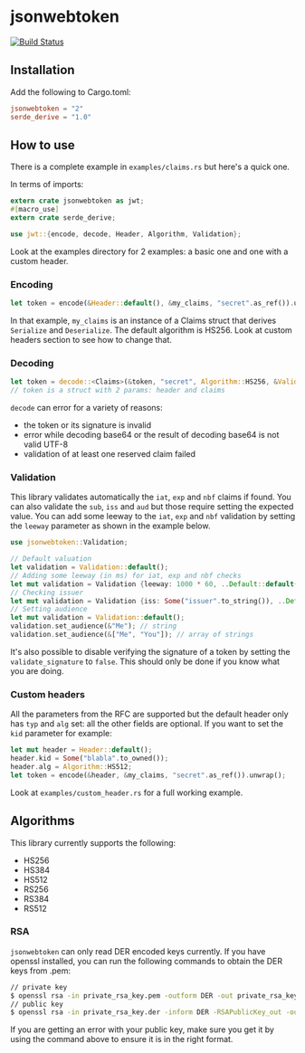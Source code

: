 # jsonwebtoken

[![Build Status](https://travis-ci.org/Keats/rust-jwt.svg)](https://travis-ci.org/Keats/rust-jwt)

## Installation
Add the following to Cargo.toml:

```toml
jsonwebtoken = "2"
serde_derive = "1.0"
```

## How to use
There is a complete example in `examples/claims.rs` but here's a quick one.

In terms of imports:
```rust
extern crate jsonwebtoken as jwt;
#[macro_use]
extern crate serde_derive;

use jwt::{encode, decode, Header, Algorithm, Validation};
```

Look at the examples directory for 2 examples: a basic one and one with a custom
header.

### Encoding
```rust
let token = encode(&Header::default(), &my_claims, "secret".as_ref()).unwrap();
```
In that example, `my_claims` is an instance of a Claims struct that derives `Serialize` and `Deserialize`.
The default algorithm is HS256.
Look at custom headers section to see how to change that.

### Decoding
```rust
let token = decode::<Claims>(&token, "secret", Algorithm::HS256, &Validation::default()).unwrap();
// token is a struct with 2 params: header and claims
```
`decode` can error for a variety of reasons:

- the token or its signature is invalid
- error while decoding base64 or the result of decoding base64 is not valid UTF-8
- validation of at least one reserved claim failed

### Validation
This library validates automatically the `iat`, `exp` and `nbf` claims if found. You can also validate the `sub`, `iss` and `aud` but
those require setting the expected value.
You can add some leeway to the `iat`, `exp` and `nbf` validation by setting the `leeway` parameter as shown in the example below.

```rust
use jsonwebtoken::Validation;

// Default valuation
let validation = Validation::default();
// Adding some leeway (in ms) for iat, exp and nbf checks
let mut validation = Validation {leeway: 1000 * 60, ..Default::default()};
// Checking issuer
let mut validation = Validation {iss: Some("issuer".to_string()), ..Default::default()};
// Setting audience
let mut validation = Validation::default();
validation.set_audience(&"Me"); // string
validation.set_audience(&["Me", "You"]); // array of strings
```

It's also possible to disable verifying the signature of a token by setting the `validate_signature` to `false`. This should
only be done if you know what you are doing.

### Custom headers
All the parameters from the RFC are supported but the default header only has `typ` and `alg` set: all the other fields are optional.
If you want to set the `kid` parameter for example:

```rust
let mut header = Header::default();
header.kid = Some("blabla".to_owned());
header.alg = Algorithm::HS512;
let token = encode(&header, &my_claims, "secret".as_ref()).unwrap();
```
Look at `examples/custom_header.rs` for a full working example.

## Algorithms
This library currently supports the following:

- HS256
- HS384
- HS512
- RS256
- RS384
- RS512

### RSA
`jsonwebtoken` can only read DER encoded keys currently. If you have openssl installed,
you can run the following commands to obtain the DER keys from .pem:

```bash
// private key
$ openssl rsa -in private_rsa_key.pem -outform DER -out private_rsa_key.der
// public key
$ openssl rsa -in private_rsa_key.der -inform DER -RSAPublicKey_out -outform DER -out public_key.der
```

If you are getting an error with your public key, make sure you get it by using the command above to ensure
it is in the right format.

